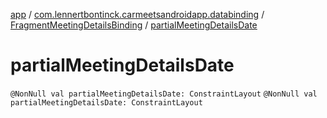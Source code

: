 [app](../../index.md) / [com.lennertbontinck.carmeetsandroidapp.databinding](../index.md) / [FragmentMeetingDetailsBinding](index.md) / [partialMeetingDetailsDate](./partial-meeting-details-date.md)

# partialMeetingDetailsDate

`@NonNull val partialMeetingDetailsDate: ConstraintLayout`
`@NonNull val partialMeetingDetailsDate: ConstraintLayout`